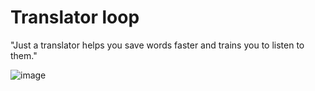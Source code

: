 # Translator loop
"Just a translator helps you save words faster and trains you to listen to them."


![image](https://github.com/user-attachments/assets/c6c15855-203d-446d-9455-83f7b9717f71)


